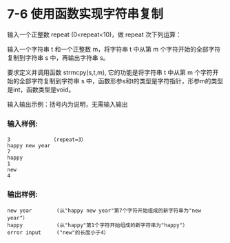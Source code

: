 # 7-6 使用函数实现字符串复制
输入一个正整数 repeat (0<repeat<10)，做 repeat 次下列运算：

输入一个字符串 t 和一个正整数 m，将字符串 t 中从第 m 个字符开始的全部字符复制到字符串 s 中，再输出字符串 s。

要求定义并调用函数 strmcpy(s,t,m), 它的功能是将字符串 t 中从第 m 个字符开始的全部字符复制到字符串 s
中，函数形参s和t的类型是字符指针，形参m的类型是int，函数类型是void。

输入输出示例：括号内为说明，无需输入输出

### 输入样例:

    
    
    3              (repeat=3）
    happy new year
    7
    happy
    1
    new
    4
    

### 输出样例:

    
    
    new year        (从"happy new year"第7个字符开始组成的新字符串为"new year"）
    happy           (从"happy"第1个字符开始组成的新字符串为"happy"）
    error input     ("new"的长度小于4）
    

